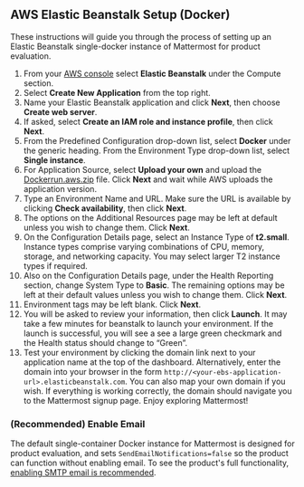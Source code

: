 
## AWS Elastic Beanstalk Setup (Docker)
These instructions will guide you through the process of setting up an Elastic Beanstalk single-docker instance of Mattermost for product evaluation.

1. From your [AWS console]( https://console.aws.amazon.com/console/home) select **Elastic Beanstalk** under the Compute section.
2. Select **Create New Application** from the top right.
3. Name your Elastic Beanstalk application and click **Next**, then choose **Create web server**.
4. If asked, select **Create an IAM role and instance profile**, then click **Next**.
5. From the Predefined Configuration drop-down list, select **Docker** under the generic heading. From the Environment Type drop-down list, select **Single instance**.
6. For Application Source, select **Upload your own** and upload the [Dockerrun.aws.zip](https://github.com/mattermost/platform/raw/master/docker/1.0/Dockerrun.aws.zip) file. Click **Next** and wait while AWS uploads the application version.
7. Type an Environment Name and URL. Make sure the URL is available by clicking **Check availability**, then click **Next**.
8. The options on the Additional Resources page may be left at default unless you wish to change them. Click **Next**.
9. On the Configuration Details page, select an Instance Type of **t2.small**. Instance types comprise varying combinations of CPU, memory, storage, and networking capacity. You may select larger T2 instance types if required.
10. Also on the Configuration Details page, under the Health Reporting section, change System Type to **Basic**. The remaining options may be left at their default values unless you wish to change them. Click **Next**.
11. Environment tags may be left blank. Click **Next**.
12. You will be asked to review your information, then click **Launch**. It may take a few minutes for beanstalk to launch your environment. If the launch is successful, you will see a see a large green checkmark and the Health status should change to “Green”. 
13. Test your environment by clicking the domain link next to your application name at the top of the dashboard. Alternatively, enter the domain into your browser in the form `http://<your-ebs-application-url>.elasticbeanstalk.com`. You can also map your own domain if you wish. If everything is working correctly, the domain should navigate you to the Mattermost signup page. Enjoy exploring Mattermost!
	
### (Recommended) Enable Email 
The default single-container Docker instance for Mattermost is designed for product evaluation, and sets `SendEmailNotifications=false` so the product can function without enabling email. To see the product's full functionality, [enabling SMTP email is recommended](SMTP-Email-Setup.md).
